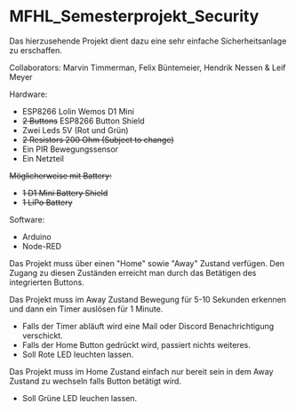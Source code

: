 # MFHL_Semesterprojekt_Security


Das hierzusehende Projekt dient dazu eine sehr einfache Sicherheitsanlage zu erschaffen. 

Collaborators: Marvin Timmerman, Felix Büntemeier, Hendrik Nessen & Leif Meyer

Hardware:
  * ESP8266 Lolin Wemos D1 Mini 
  * ~~2 Buttons~~ ESP8266 Button Shield
  * Zwei Leds 5V (Rot und Grün)
  * ~~2 Resistors 200 Ohm (Subject to change)~~
  * Ein PIR Bewegungssensor
  * Ein Netzteil
  
  ~~Möglicherweise mit Battery:~~
   * ~~1 D1 Mini Battery Shield~~
   * ~~1 LiPo Battery~~

Software:
 * Arduino 
 * Node-RED
  
Das Projekt muss über einen "Home" sowie "Away" Zustand verfügen.
Den Zugang zu diesen Zuständen erreicht man durch das Betätigen des integrierten Buttons.

Das Projekt muss im Away Zustand Bewegung für 5-10 Sekunden erkennen und dann ein Timer auslösen für 1 Minute. 
  * Falls der Timer abläuft wird eine Mail oder Discord Benachrichtigung verschickt.
  * Falls der Home Button gedrückt wird, passiert nichts weiteres.
  * Soll Rote LED leuchten lassen.

Das Projekt muss im Home Zustand einfach nur bereit sein in dem Away Zustand zu wechseln falls Button betätigt wird.
 * Soll Grüne LED leuchen lassen. 
  
